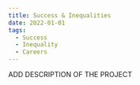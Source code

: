 ```yaml
---
title: Success & Inequalities
date: 2022-01-01
tags:
  - Success
  - Inequality
  - Careers
---
```


ADD DESCRIPTION OF THE PROJECT

<!--more-->
